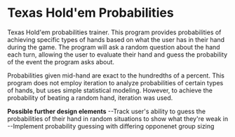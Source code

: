 # Texas Hold'em Probabilities

Texas Hold'em probabilities trainer. This program provides probabilities of achieving specific types of hands based on what the user has in their hand during the game. The program will ask a random question about the hand each turn, allowing the user to evaluate their hand and guess the probability of the event the program asks about.

Probabilities given mid-hand are exact to the hundredths of a percent. This program does not employ iteration to analyze probabilities of certain types of hands, but uses simple statistical modeling. However, to achieve the probability of beating a random hand, iteration was used.

****Possible further design elements****
--Track user's ability to guess the probabilities of their hand in random situations to show what they're weak in
--Implement probability guessing with differing opponenet group sizing
